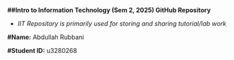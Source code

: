 **##Intro to Information Technology (Sem 2, 2025) GitHub Repository**

- _IIT Repository is primarily used for storing and sharing tutorial/lab work_

**#Name:** Abdullah Rubbani

**#Student ID:** u3280268


